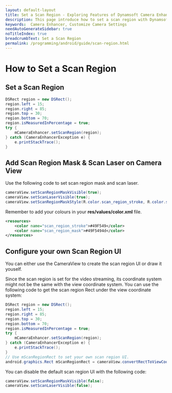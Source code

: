```yaml
---
layout: default-layout
title: Set a Scan Region - Exploring Features of Dynamsoft Camera Enhancer Android Edition.
description: This page introduce how to set a scan region with Dynamsoft Camera Enhancer Android Edition.
keywords:  Camera Enhancer, Customize Camera Settings
needAutoGenerateSidebar: true
noTitleIndex: true
breadcrumbText: Set a Scan Region
permalink: /programming/android/guide/scan-region.html
---
```


# How to Set a Scan Region

## Set a Scan Region

```java
DSRect region = new DSRect();
region.left = 15;
region.right = 85;
region.top = 30;
region.bottom = 70;
region.isMeasuredInPercentage = true;
try {
    mCameraEnhancer.setScanRegion(region);
} catch (CameraEnhancerException e) {
    e.printStackTrace();
}
```

## Add Scan Region Mask & Scan Laser on Camera View

Use the following code to set scan region mask and scan laser.

```java
cameraView.setScanRegionMaskVisible(true);
cameraView.setScanLaserVisible(true);
cameraView.setScanRegionMaskStyle(R.color.scan_region_stroke, R.color.scan_region_mask, 1f);
```

Remember to add your colours in your **res/values/color.xml** file.

```xml
<resources>
    <color name="scan_region_stroke">#49F549</color>
    <color name="scan_region_mask">#49F5494d</color>
</resources>
```

## Configure your own Scan Region UI

You can either use the CameraView to create the scan region UI or draw it youself.

Since the scan region is set for the video streaming, its coordinate system might not be the same with the view coordinate system. You can use the following code to get the scan region Rect under the view coordinate system:

```java
DSRect region = new DSRect();
region.left = 15;
region.right = 85;
region.top = 30;
region.bottom = 70;
region.isMeasuredInPercentage = true;
try {
    mCameraEnhancer.setScanRegion(region);
} catch (CameraEnhancerException e) {
    e.printStackTrace();
}
// Use mScanRegionRect to set your own scan region UI.
android.graphics.Rect mScanRegionRect = cameraView.convertRectToViewCoordinates(DSRect);
```

You can disable the default scan region UI with the following code:

```java
cameraView.setScanRegionMaskVisible(false);
cameraView.setScanLaserVisible(false);
```
